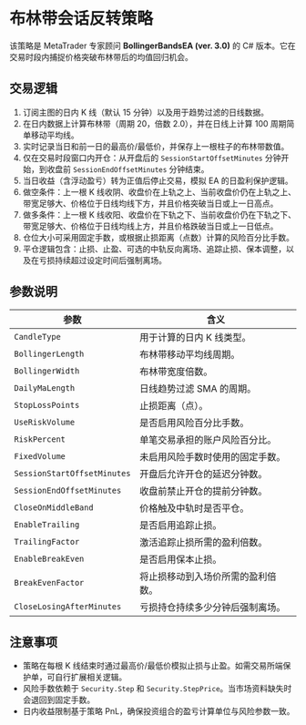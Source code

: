 # 布林带会话反转策略

该策略是 MetaTrader 专家顾问 **BollingerBandsEA (ver. 3.0)** 的 C# 版本。它在交易时段内捕捉价格突破布林带后的均值回归机会。

## 交易逻辑

1. 订阅主图的日内 K 线（默认 15 分钟）以及用于趋势过滤的日线数据。
2. 在日内数据上计算布林带（周期 20，倍数 2.0），并在日线上计算 100 周期简单移动平均线。
3. 实时记录当日和前一日的最高价/最低价，并保存上一根柱子的布林带数值。
4. 仅在交易时段窗口内开仓：从开盘后的 `SessionStartOffsetMinutes` 分钟开始，到收盘前 `SessionEndOffsetMinutes` 分钟结束。
5. 当日收益（含浮动盈亏）转为正值后停止交易，模拟 EA 的日盈利保护逻辑。
6. 做空条件：上一根 K 线收阴、收盘价在上轨之上、当前收盘价仍在上轨之上、带宽足够大、价格位于日线均线下方，并且价格突破当日或上一日高点。
7. 做多条件：上一根 K 线收阳、收盘价在下轨之下、当前收盘价仍在下轨之下、带宽足够大、价格位于日线均线上方，并且价格跌破当日或上一日低点。
8. 仓位大小可采用固定手数，或根据止损距离（点数）计算的风险百分比手数。
9. 平仓逻辑包含：止损、止盈、可选的中轨反向离场、追踪止损、保本调整，以及在亏损持续超过设定时间后强制离场。

## 参数说明

| 参数 | 含义 |
|------|------|
| `CandleType` | 用于计算的日内 K 线类型。 |
| `BollingerLength` | 布林带移动平均线周期。 |
| `BollingerWidth` | 布林带宽度倍数。 |
| `DailyMaLength` | 日线趋势过滤 SMA 的周期。 |
| `StopLossPoints` | 止损距离（点）。 |
| `UseRiskVolume` | 是否启用风险百分比手数。 |
| `RiskPercent` | 单笔交易承担的账户风险百分比。 |
| `FixedVolume` | 未启用风险手数时使用的固定手数。 |
| `SessionStartOffsetMinutes` | 开盘后允许开仓的延迟分钟数。 |
| `SessionEndOffsetMinutes` | 收盘前禁止开仓的提前分钟数。 |
| `CloseOnMiddleBand` | 价格触及中轨时是否平仓。 |
| `EnableTrailing` | 是否启用追踪止损。 |
| `TrailingFactor` | 激活追踪止损所需的盈利倍数。 |
| `EnableBreakEven` | 是否启用保本止损。 |
| `BreakEvenFactor` | 将止损移动到入场价所需的盈利倍数。 |
| `CloseLosingAfterMinutes` | 亏损持仓持续多少分钟后强制离场。 |

## 注意事项

- 策略在每根 K 线结束时通过最高价/最低价模拟止损与止盈。如需交易所端保护单，可自行扩展相关逻辑。
- 风险手数依赖于 `Security.Step` 和 `Security.StepPrice`。当市场资料缺失时会退回到固定手数。
- 日内收益限制基于策略 PnL，确保投资组合的盈亏计算单位与风险参数一致。
